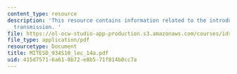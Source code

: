 ```yaml
---
content_type: resource
description: 'This resource contains information related to the introduction of electricity
  transmission. '
file: https://ol-ocw-studio-app-production.s3.amazonaws.com/courses/ids-505j-engineering-economics-and-regulation-of-the-electric-power-sector-spring-2010/415d75716a610b72e8b571f814b0cc7a_MITESD_934S10_lec_14a.pdf
file_type: application/pdf
resourcetype: Document
title: MITESD_934S10_lec_14a.pdf
uid: 415d7571-6a61-0b72-e8b5-71f814b0cc7a
---
```


